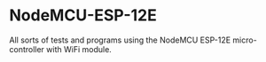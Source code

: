 # NodeMCU-ESP-12E
All sorts of tests and programs using the NodeMCU ESP-12E micro-controller with WiFi module. 
